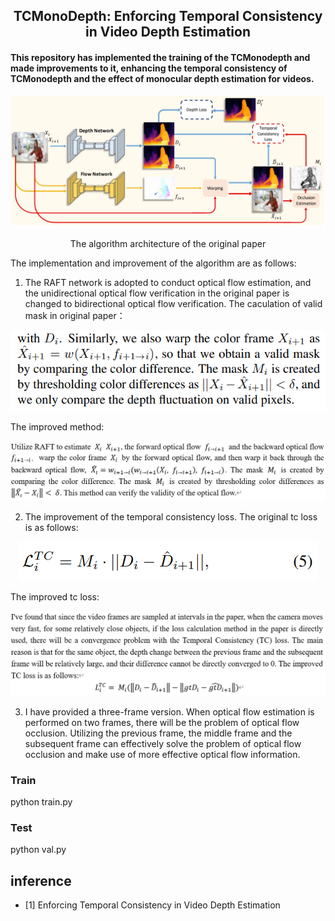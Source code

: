 <h2 align="center">TCMonoDepth: Enforcing Temporal Consistency in Video Depth Estimation</h2>

#### This repository has implemented the training of the TCMonodepth and made improvements to it, enhancing the temporal consistency of TCMonodepth and the effect of monocular depth estimation for videos. ####

<div align="center">
  <img src="./icon/ori_structure.png">
  <p>The algorithm architecture of the original paper</p>
</div>

The implementation and improvement of the algorithm are as follows:
1. The RAFT network is adopted to conduct optical flow estimation, and the unidirectional optical flow verification in the original paper is changed to bidirectional optical flow verification. 
The caculation of valid mask in original paper：
<div align="center">
  <img src="./icon/valid mask.png">
</div>

The improved method:
<div align="center">
  <img src="./icon/improved valid mask.png">
</div>

2. The improvement of the temporal consistency loss.
The original tc loss is as follows:
<div align="center">
  <img src="./icon/tc loss.png">
</div>

The improved tc loss:
<div align="center">
  <img src="./icon/improved tc loss.png">
</div>

3. I have provided a three-frame version. When optical flow estimation is performed on two frames, there will be the problem of optical flow occlusion. Utilizing the previous frame, the middle frame and the subsequent frame can effectively solve the problem of optical flow occlusion and make use of more effective optical flow information. 

### Train ###
python train.py

### Test ###
python val.py

## inference
- [1] Enforcing Temporal Consistency in Video Depth Estimation